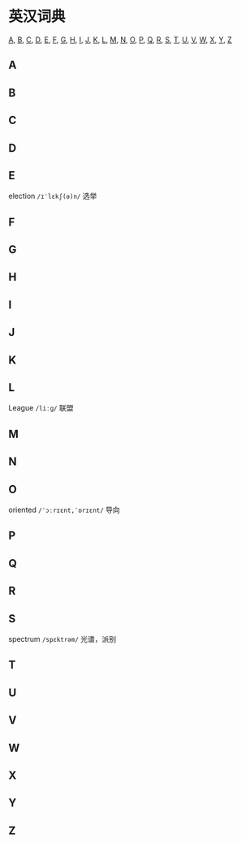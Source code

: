 # 英汉词典

[A](#A),   [B](#B),   [C](#C),   [D](#D),   [E](#E),   [F](#F),   [G](#G),   [H](#H),   [I](#I),   [J](#J),   [K](#K),   [L](#L),   [M](#M),   [N](#N),   [O](#O),   [P](#P),   [Q](#Q),   [R](#R),   [S](#S),   [T](#T),   [U](#U),   [V](#V),   [W](#W),   [X](#X),   [Y](#Y),   [Z](#Z)



## A



## B



## C



## D



## E

election `/ɪˈlɛkʃ(ə)n/` 选举

## F



## G



## H



## I



## J



## K



## L

League `/liːɡ/` 联盟

## M



## N



## O

oriented  `/ˈɔːrɪɛnt,ˈɒrɪɛnt/` 导向



## P



## Q



## R



## S

spectrum `/spɛktrəm/` 光谱，派别



## T



## U



## V



## W



## X



## Y



## Z


